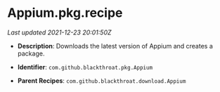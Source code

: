 # Appium.pkg.recipe

_Last updated 2021-12-23 20:01:50Z_

- **Description**: Downloads the latest version of Appium and creates a package.

- **Identifier**: `com.github.blackthroat.pkg.Appium`

- **Parent Recipes**: `com.github.blackthroat.download.Appium`
